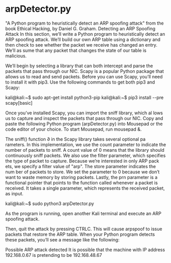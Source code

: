 # arpDetector.py
"A Python program to heuristically detect an ARP spoofing attack" from the book Ethical Hacking, by Daniel G. Graham.
Detecting an ARP Spoofing Attack
In this section, we’ll write a Python program to heuristically detect an ARP
spoofing attack. We’ll build our own ARP table using a dictionary and then
check to see whether the packet we receive has changed an entry. We’ll as
sume that any packet that changes the state of our table is malicious.

We’ll begin by selecting a library that can both intercept and parse the
packets that pass through our NIC. Scapy is a popular Python package that
allows us to read and send packets. Before you can use Scapy, you’ll need to
install it with pip3. Use the following commands to get both pip3 and Scapy:

kali@kali:~$ sudo apt-get install python3-pip
kali@kali:~$ pip3 install --pre scapy[basic]

Once you’ve installed Scapy, you can import the sniff library, which al
lows us to capture and inspect the packets that pass through our NIC. Copy
and paste the following Python program (arpDetector.py) into Mousepad or
the code editor of your choice. To start Mousepad, run mousepad &.

The sniff() function ∂ in the Scapy library takes several optional pa
rameters. In this implementation, we use the count parameter to indicate the
number of packets to sniff. A count value of 0 means that the library should
continuously sniff packets. We also use the filter parameter, which specifies
the type of packet to capture. Because we’re interested in only ARP pack
ets, we specify a filter value of "arp". The store parameter indicates the num
ber of packets to store. We set the parameter to 0 because we don’t want to
waste memory by storing packets. Lastly, the prn parameter is a functional
pointer that points to the function called whenever a packet is received. It
takes a single parameter, which represents the received packet, as input.

kali@kali:~$ sudo python3 arpDetector.py

As the program is running, open another Kali terminal and execute an
ARP spoofing attack.

Then, quit the attack by pressing CTRLC. This will cause arpspoof to
issue packets that restore the ARP table. When your Python program detects
these packets, you’ll see a message like the following:

Possible ARP attack detected
It is possible that the machine with IP address
192.168.0.67 is pretending to be 192.168.48.67
